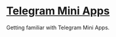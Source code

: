 # [Telegram Mini Apps](https://core.telegram.org/bots/webapps)

Getting familiar with Telegram Mini Apps.